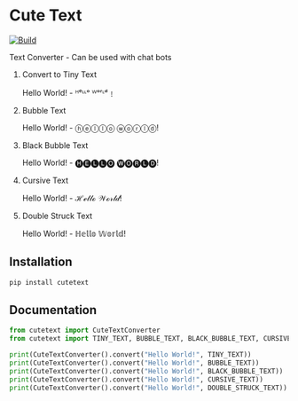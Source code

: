 # Cute Text

[![Build](https://github.com/niranjanneeru/cute-text/actions/workflows/release.yml/badge.svg)](https://github.com/niranjanneeru/cute-text/actions/workflows/release.yml)

Text Converter - Can be used with chat bots

1. Convert to Tiny Text
    
    Hello World! - ᴴᵉᶫᶫᵒ ᵂᵒʳᶫᵈ﹗
2. Bubble Text

    Hello World! - ⓗⓔⓛⓛⓞ ⓦⓞⓡⓛⓓ!
3. Black Bubble Text

    Hello World! - 🅗🅔🅛🅛🅞 🅦🅞🅡🅛🅓!
4. Cursive Text

    Hello World! - ℋℯ𝓁𝓁ℴ 𝒲ℴ𝓇𝓁𝒹!
5. Double Struck Text

    Hello World! - ℍ𝕖𝕝𝕝𝕠 𝕎𝕠𝕣𝕝𝕕!

## Installation

```bash
pip install cutetext
```

## Documentation

```python
from cutetext import CuteTextConverter
from cutetext import TINY_TEXT, BUBBLE_TEXT, BLACK_BUBBLE_TEXT, CURSIVE_TEXT, DOUBLE_STRUCK_TEXT

print(CuteTextConverter().convert("Hello World!", TINY_TEXT))
print(CuteTextConverter().convert("Hello World!", BUBBLE_TEXT))
print(CuteTextConverter().convert("Hello World!", BLACK_BUBBLE_TEXT))
print(CuteTextConverter().convert("Hello World!", CURSIVE_TEXT))
print(CuteTextConverter().convert("Hello World!", DOUBLE_STRUCK_TEXT))
```
